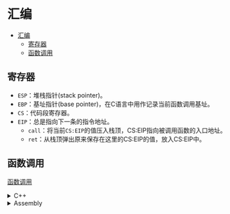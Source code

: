 # 汇编

- [汇编](#汇编)
  - [寄存器](#寄存器)
  - [函数调用](#函数调用)

## 寄存器

  - `ESP`：堆栈指针(stack pointer)。
  - `EBP`：基址指针(base pointer)，在C语言中用作记录当前函数调用基址。
  - `CS`：代码段寄存器。
  - `EIP`：总是指向下一条的指令地址。
    - `call`：将当前`CS:EIP`的值压入栈顶，CS:EIP指向被调用函数的入口地址。
    - `ret`：从栈顶弹出原来保存在这里的CS:EIP的值，放入CS:EIP中。

## 函数调用

  [函数调用](../code/assembly)

  <details>
  <summary>C++</summary>

  ```C++
  #include <iostream>

  //defalut type is cdecl
  //m64没有差异？函数参数不使用堆栈传递，直接使用了寄存器了

  //函数调用结束后由被调用函数清除栈内数据
  //#define CALLTYPE __attribute__((cdecl))
  //函数调用结束后由调用函数清除栈内数据
  #define CALLTYPE __attribute__((stdcall))

  CALLTYPE int func(int v)
  {
    return v * 2;
  }

  int main()
  {
    return func(5);
  }
  ```
  </details>

  <details>
  <summary>Assembly</summary>

  ```Assembly
  main:
  .LFB1520:
    .cfi_startproc
    endbr32
    pushl	%ebp                          #旧基址进栈保存
    .cfi_def_cfa_offset 8
    .cfi_offset 5, -8
    movl	%esp, %ebp                    #新栈(基址)
    .cfi_def_cfa_register 5
    call	__x86.get_pc_thunk.ax         #把esp的内容赋值给eax (movl (%esp),%eax)
    addl	$_GLOBAL_OFFSET_TABLE_, %eax
    pushl	$5                            #函数参数入栈
    call	_Z4funci                      #函数调用
    addl	$4, %esp                      #函数参数出栈
    nop
    leave
    .cfi_restore 5
    .cfi_def_cfa 4, 4
    ret                                 #函数返回
    .cfi_endproc
  ```
  </details>
